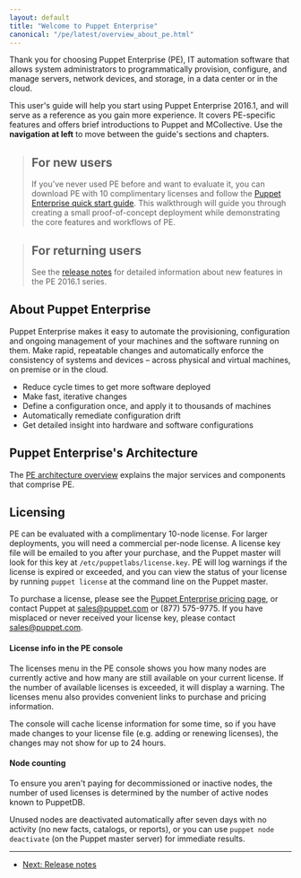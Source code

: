 ```yaml
---
layout: default
title: "Welcome to Puppet Enterprise"
canonical: "/pe/latest/overview_about_pe.html"
---
```



Thank you for choosing Puppet Enterprise (PE), IT automation software that allows system administrators to programmatically provision, configure, and manage servers, network devices, and storage, in a data center or in the cloud.

This user's guide will help you start using Puppet Enterprise 2016.1, and will serve as a reference as you gain more experience. It covers PE-specific features and offers brief introductions to Puppet and MCollective. Use the **navigation at left** to move between the guide's sections and chapters.

> For new users
> -----
>
> If you've never used PE before and want to evaluate it, you can download PE with 10 complimentary licenses and follow the [Puppet Enterprise quick start guide](./quick_start.html). This walkthrough will guide you through creating a small proof-of-concept deployment while demonstrating the core features and workflows of PE.

> For returning users
> -----
>
> See the [release notes](./release_notes.html) for detailed information about new features in the PE 2016.1 series.

About Puppet Enterprise
-----

Puppet Enterprise makes it easy to automate the provisioning, configuration and ongoing management of your machines and the software running on them. Make rapid, repeatable changes and automatically enforce the consistency of systems and devices – across physical and virtual machines, on premise or in the cloud.

- Reduce cycle times to get more software deployed
- Make fast, iterative changes
- Define a configuration once, and apply it to thousands of machines
- Automatically remediate configuration drift
- Get detailed insight into hardware and software configurations

Puppet Enterprise's Architecture
-----

The [PE architecture overview](./pe_architecture_overview.html) explains the major services and components that comprise PE.


Licensing
-----

PE can be evaluated with a complimentary 10-node license. For larger deployments, you will need a commercial per-node license. A license key file will be emailed to you after your purchase, and the Puppet master will look for this key at `/etc/puppetlabs/license.key`. PE will log warnings if the license is expired or exceeded, and you can view the status of your license by running `puppet license` at the command line on the Puppet master.

To purchase a license, please see the [Puppet Enterprise pricing page](https://puppet.com/product/pricing), or contact Puppet at <sales@puppet.com> or (877) 575-9775. If you have misplaced or never received your license key, please contact <sales@puppet.com>.

#### License info in the PE console

The licenses menu in the PE console shows you how many nodes are currently active and how many are still available on your current license. If the number of available licenses is exceeded, it will display a warning. The licenses menu also provides convenient links to purchase and pricing information.

The console will cache license information for some time, so if you have made changes to your license file (e.g. adding or renewing licenses), the changes may not show for up to 24 hours.

#### Node counting

To ensure you aren't paying for decommissioned or inactive nodes, the number of used licenses is determined by the number of active nodes known to PuppetDB.

Unused nodes are deactivated automatically after seven days with no activity (no new facts, catalogs, or reports), or you can use `puppet node deactivate` (on the Puppet master server) for immediate results.


* * *

- [Next: Release notes](./release_notes.html)
